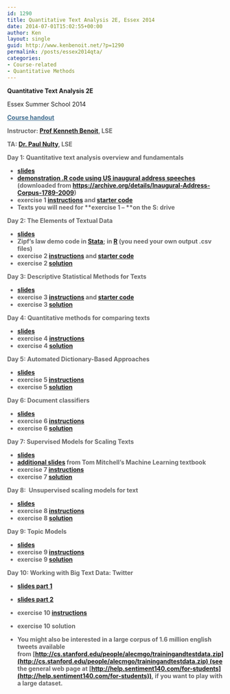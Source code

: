 ```yaml
---
id: 1290
title: Quantitative Text Analysis 2E, Essex 2014
date: 2014-07-01T15:02:55+00:00
author: Ken
layout: single
guid: http://www.kenbenoit.net/?p=1290
permalink: /posts/essex2014qta/
categories:
- Course-related
- Quantitative Methods
---
```

**Quantitative Text Analysis 2E**

Essex Summer School 2014

<strong style="color: #666666;"><a style="color: #416e90;" href="http://www.kenbenoit.net/courses/essex2014qta/QTA_2F_syllabus_2014.pdf">Course handout</a>

**Instructor:** [Prof Kenneth Benoit](mailto:kbenoit@lse.ac.uk), LSE

**TA:** [Dr. Paul Nulty](mailto:paul.nulty@gmail.com), LSE

**Day 1: Quantitative text analysis overview and fundamentals**

  * [slides](http://www.kenbenoit.net/courses/essex2014qta/QTA_Essex_Day1.pdf)
  * [demonstration .R code using US inaugural address speeches](http://www.kenbenoit.net/courses/essex2014qta/inauguraldemo.R) (downloaded from <https://archive.org/details/Inaugural-Address-Corpus-1789-2009>)
  * exercise 1 [instructions](http://www.kenbenoit.net/courses/essex2014qta/exercise1.pdf) and [starter code](http://www.kenbenoit.net/courses/essex2014qta/exercise1.R)
  * **Texts** you will need for **exercise 1 &#8211; **on the S: drive

**Day 2: The Elements of Textual Data**

  * [slides](http://www.kenbenoit.net/courses/essex2014qta/QTA_Essex_Day2.pdf)
  * Zipf&#8217;s law demo code in [Stata](http://www.kenbenoit.net/courses/essex2012cta/zipfslaw.do); in [R](http://www.kenbenoit.net/courses/essex2012cta/zipfslaw.R) (you need your own output .csv files)
  * exercise 2 [instructions](http://www.kenbenoit.net/courses/essex2014qta/exercise2.pdf) and [starter code](http://www.kenbenoit.net/courses/essex2014qta/lab2.R)
  * exercise 2 [solution](http://www.kenbenoit.net/courses/essex2014qta/exercise2.R)



**Day 3: Descriptive Statistical Methods for Texts**



- [slides](http://www.kenbenoit.net/courses/essex2014qta/QTA_Essex_Day3.pdf)
- exercise 3 [instructions](http://www.kenbenoit.net/courses/essex2014qta/exercise3.pdf) and [starter code](http://www.kenbenoit.net/courses/essex2014qta/starter3.R)
- exercise 3 [solution](http://www.kenbenoit.net/courses/essex2014qta/exercise3.R)





**Day 4: Quantitative methods for comparing texts**



- [slides](http://www.kenbenoit.net/courses/essex2014qta/QTA_Essex_Day4.pdf)
- exercise 4 [instructions](http://www.kenbenoit.net/courses/essex2014qta/exercise4.pdf)
- exercise 4 [solution](http://www.kenbenoit.net/courses/essex2014qta/exercise4.R)





**Day 5: Automated Dictionary-Based Approaches**

  * [slides](http://www.kenbenoit.net/courses/essex2014qta/QTA_Essex_Day5.pdf)
  * exercise 5 [instructions](http://www.kenbenoit.net/courses/essex2014qta/exercise5.pdf)
  * exercise 5 [solution](http://www.kenbenoit.net/courses/essex2014qta/exercise5.R)


**Day 6: Document classifiers**
- [slides](http://www.kenbenoit.net/courses/essex2014qta/QTA_Essex_Day6.pdf)
- exercise 6 [instructions](http://www.kenbenoit.net/courses/essex2014qta/exercise6.pdf)
- exercise 6 [solution](http://www.kenbenoit.net/courses/essex2014qta/exercise6.R)





**Day 7: Supervised Models for Scaling Texts**

- [slides](http://www.kenbenoit.net/courses/essex2014qta/QTA_Essex_Day7.pdf)
- [additional slides](http://www.cs.cmu.edu/~tom/mlbook-chapter-slides.html) from Tom Mitchell&#8217;s Machine Learning textbook
- exercise 7 [instructions](http://www.kenbenoit.net/courses/essex2014qta/exercise7.pdf)
- exercise 7 [solution](http://www.kenbenoit.net/courses/essex2014qta/exercise7.R)


**Day 8:  Unsupervised scaling models for text**

- [slides](http://www.kenbenoit.net/courses/essex2014qta/QTA_Essex_Day8.pdf)
- exercise 8 [instructions](http://www.kenbenoit.net/courses/essex2014qta/exercise8.pdf)
- exercise 8 [solution](http://www.kenbenoit.net/courses/essex2014qta/exercise8.R)


**Day 9: Topic Models**

- [slides](http://www.kenbenoit.net/courses/essex2014qta/QTA_Essex_Day9.pdf)
- exercise 9 [instructions](http://www.kenbenoit.net/courses/essex2014qta/exercise9.pdf)
- exercise 9 [solution](http://www.kenbenoit.net/courses/essex2014qta/exercise9.R)




**Day 10: Working with Big Text Data: Twitter**

- [slides part 1](http://www.kenbenoit.net/courses/essex2014qta/QTA_Essex_Day10a.pdf)
- [slides part 2](http://www.kenbenoit.net/courses/essex2014qta/QTA_Essex_Day10b.pdf)
- exercise 10 [instructions](http://www.kenbenoit.net/courses/essex2014qta/exercise10.pdf)
- exercise 10 solution

- You might also be interested in a large corpus of 1.6 million english tweets available from [http://cs.stanford.edu/people/alecmgo/trainingandtestdata.zip](http://cs.stanford.edu/people/alecmgo/trainingandtestdata.zip) (see the general web page at [http://help.sentiment140.com/for-students](http://help.sentiment140.com/for-students)), if you want to play with a large dataset.
